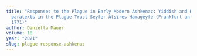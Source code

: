 ```yaml
---
title: "Responses to the Plague in Early Modern Ashkenaz: Yiddish and Hebrew
  paratexts in the Plague Tract Seyfer Atsires Hamageyfe (Frankfurt an der Oder,
  1771)"
author: Daniella Mauer
volume: 18
year: "2021"
slug: plague-response-ashkenaz
---
```

